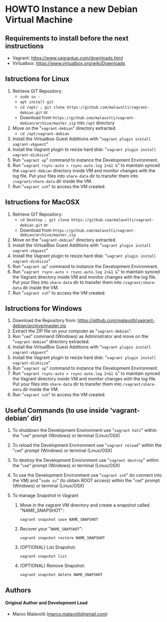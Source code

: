 # HOWTO Instance a new Debian Virtual Machine

## Requirements to install before the next instructions
* Vagrant: https://www.vagrantup.com/downloads.html
* Virtualbox: https://www.virtualbox.org/wiki/Downloads

## Istructions for Linux
1. Retrieve GIT Repository:
   * `sudo su -`
   * `apt install git`
   * `cd /opt/ ; git clone https://github.com/malavolti/vagrant-debian.git` 
   or
   * Download from `https://github.com/malavolti/vagrant-debian/archive/master.zip` into `/opt` directory
2. Move on the "`vagrant-debian`" directory extracted.
   * `cd /opt/vagrant-debian`
3. Install the Virtualbox Guest Additions with "`vagrant plugin install vagrant-vbguest`"
4. Install the Vagrant plugin to resize hard disk: "`vagrant plugin install vagrant-disksize`"
5. Run "`vagrant up`" command to instance the Development Environment.
6. Run "`vagrant rsync-auto > rsync-auto.log 2>&1 &`" to maintain synced the `vagrant-debian` directory inside VM and monitor changes with the log file. Put your files into `share-data` dir to transfer them into `/vagrant/share-data` dir inside the VM.
7. Run "`vagrant ssh`" to access the VM created.

## Istructions for MacOSX
1. Retrieve GIT Repository:
   * `cd Desktop ; git clone https://github.com/malavolti/vagrant-debian.git` 
   or
   * Download from `https://github.com/malavolti/vagrant-debian/archive/master.zip`
2. Move on the "`vagrant-debian`" directory extracted.
3. Install the VirtualBox Guest Additions with "`vagrant plugin install vagrant-vbguest`"
4. Install the Vagrant plugin to resize hard disk: "`vagrant plugin install vagrant-disksize`"
5. Run "`vagrant up`" command to instance the Development Environment.
6. Run "`vagrant rsync-auto > rsync-auto.log 2>&1 &`" to maintain synced the Vagrant directory inside VM and monitor changes with the log file. Put your files into `share-data` dir to transfer them into `/vagrant/share-data` dir inside the VM.
7. Run "`vagrant ssh`" to access the VM created.
   
## Istructions for Windows
1. Download the Repository from: https://github.com/malavolti/vagrant-debian/archive/master.zip
2. Extract the ZIP file on your computer as "`vagrant-debian`".
3. Run "`cmd`" command (Windows) as Administrator and move on the "`vagrant-debian`" directory extracted.
4. Install the VirtualBox Guest Additions with "`vagrant plugin install vagrant-vbguest`"
5. Install the Vagrant plugin to resize hard disk: "`vagrant plugin install vagrant-disksize`"
6. Run "`vagrant up`" command to instance the Development Environment.
7. Run "`vagrant rsync-auto > rsync-auto.log 2>&1 &`" to maintain synced the Vagrant directory inside VM and monitor changes with the log file. Put your files into `share-data` dir to transfer them into `/vagrant/share-data` dir inside the VM.
8. Run "`vagrant ssh`" to access the VM created.

## Useful Commands (to use inside 'vagrant-debian' dir)
1. To shutdown the Development Environment use "`vagrant halt`" within the "`cmd`" prompt (Windows) or terminal (Linux/OSX)

2. To reload the Development Environment use "`vagrant reload`" within the "`cmd`" prompt (Windows) or terminal (Linux/OSX)

3. To destroy the Development Environment use "`vagrant destroy`" within the "`cmd`" prompt (Windows) or terminal (Linux/OSX)

4. To use the Development Environment use "`vagrant ssh`" (to connect into the VM) and "`sudo su`" (to obtain ROOT access) within the "`cmd`" prompt (Windows) or terminal (Linux/OSX)

5. To manage Snapshot in Vagrant
   1. Move in the vagrant VM directory and create a snapshot called "NAME_SNAPSHOT":

      `vagrant snapshot save NAME_SNAPSHOT`

   2. Recover your "`NAME_SNAPSHOT`":

      `vagrant snapshot restore NAME_SNAPSHOT`

   3. (OPTIONAL) List Snapshot:

      `vagrant snapshot list`

   4. (OPTIONAL) Remove Snapshot:

      `vagrant snapshot delete NAME_SNAPSHOT`

## Authors

#### Original Author and Development Lead

* Marco Malavolti (marco.malavolti@gmail.com)
